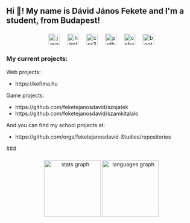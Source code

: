 <h2 align="left">Hi 👋! My name is Dávid János Fekete and I'm a student, from Budapest!</h2>

###

<div align="center">
  <img src="https://cdn.jsdelivr.net/gh/devicons/devicon/icons/javascript/javascript-original.svg" height="30" alt="javascript logo"  />
  <img width="12" />
  <img src="https://cdn.jsdelivr.net/gh/devicons/devicon/icons/html5/html5-original.svg" height="30" alt="html5 logo"  />
  <img width="12" />
  <img src="https://cdn.jsdelivr.net/gh/devicons/devicon/icons/css3/css3-original.svg" height="30" alt="css3 logo"  />
  <img width="12" />
  <img src="https://cdn.jsdelivr.net/gh/devicons/devicon/icons/python/python-original.svg" height="30" alt="python logo"  />
  <img width="12" />
  <img src="https://cdn.jsdelivr.net/gh/devicons/devicon/icons/csharp/csharp-original.svg" height="30" alt="csharp logo"  />
  <img width="12" />
  <img src="https://cdn.jsdelivr.net/gh/devicons/devicon/icons/bootstrap/bootstrap-original.svg" height="30" alt="bootstrap logo"  />
</div>

###

<h3 align="left">My current projects:</h3>
<p align="left">Web projects:</p>
<ul>
  <li>https://kefima.hu</li>
</ul>

<p align="left">Game projects:</p>
<ul>
  <li>https://github.com/feketejanosdavid/szojatek</li>
  <li>https://github.com/feketejanosdavid/szamkitalalo</li>
</ul>
<p>And you can find my school projects at:</p>
<ul>
  <li>https://github.com/orgs/feketejanosdavid-Studies/repositories</li>
</ul>
###

<br clear="both">

###

<div align="center">
  <img src="https://github-readme-stats.vercel.app/api?username=feketejanosdavid&hide_title=false&hide_rank=false&show_icons=true&include_all_commits=true&count_private=true&disable_animations=false&theme=dracula&locale=en&hide_border=false&order=1" height="150" alt="stats graph"  />
  <img src="https://github-readme-stats.vercel.app/api/top-langs?username=feketejanosdavid&locale=en&hide_title=false&layout=compact&card_width=320&langs_count=5&theme=dracula&hide_border=false&order=2" height="150" alt="languages graph"  />
</div>

###
